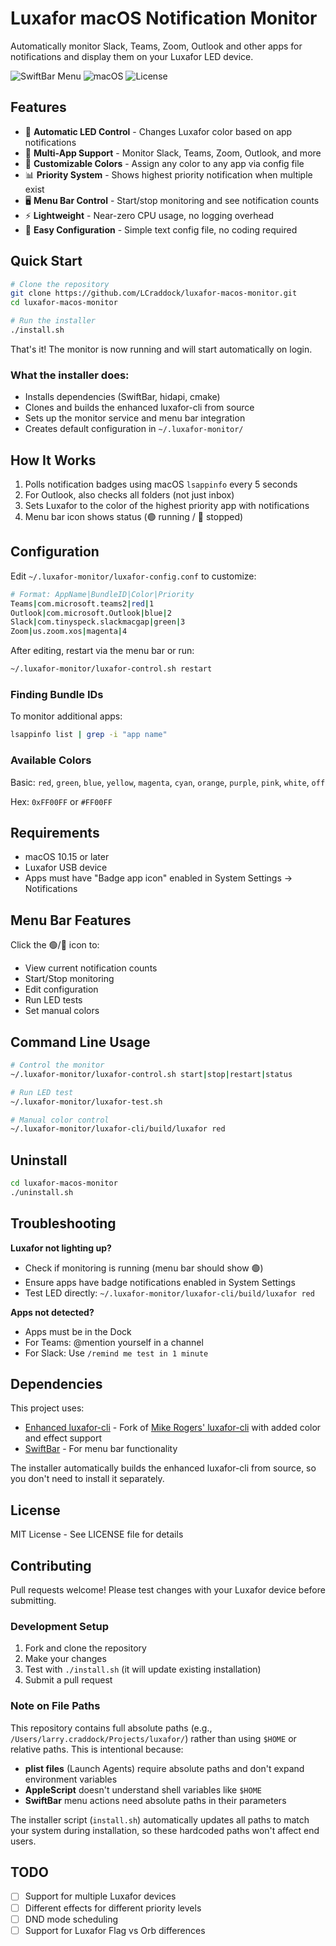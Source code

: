# Luxafor macOS Notification Monitor

Automatically monitor Slack, Teams, Zoom, Outlook and other apps for notifications and display them on your Luxafor LED device.

![SwiftBar Menu](https://img.shields.io/badge/SwiftBar-Compatible-green)
![macOS](https://img.shields.io/badge/macOS-10.15%2B-blue)
![License](https://img.shields.io/badge/license-MIT-blue)

## Features

- 🚦 **Automatic LED Control** - Changes Luxafor color based on app notifications
- 📱 **Multi-App Support** - Monitor Slack, Teams, Zoom, Outlook, and more
- 🎨 **Customizable Colors** - Assign any color to any app via config file
- 📊 **Priority System** - Shows highest priority notification when multiple exist
- 🖥️ **Menu Bar Control** - Start/stop monitoring and see notification counts
- ⚡ **Lightweight** - Near-zero CPU usage, no logging overhead
- 🔧 **Easy Configuration** - Simple text config file, no coding required

## Quick Start

```bash
# Clone the repository
git clone https://github.com/LCraddock/luxafor-macos-monitor.git
cd luxafor-macos-monitor

# Run the installer
./install.sh
```

That's it! The monitor is now running and will start automatically on login.

### What the installer does:
- Installs dependencies (SwiftBar, hidapi, cmake)
- Clones and builds the enhanced luxafor-cli from source
- Sets up the monitor service and menu bar integration
- Creates default configuration in `~/.luxafor-monitor/`

## How It Works

1. Polls notification badges using macOS `lsappinfo` every 5 seconds
2. For Outlook, also checks all folders (not just inbox)
3. Sets Luxafor to the color of the highest priority app with notifications
4. Menu bar icon shows status (🟢 running / 🔴 stopped)

## Configuration

Edit `~/.luxafor-monitor/luxafor-config.conf` to customize:

```bash
# Format: AppName|BundleID|Color|Priority
Teams|com.microsoft.teams2|red|1
Outlook|com.microsoft.Outlook|blue|2
Slack|com.tinyspeck.slackmacgap|green|3
Zoom|us.zoom.xos|magenta|4
```

After editing, restart via the menu bar or run:
```bash
~/.luxafor-monitor/luxafor-control.sh restart
```

### Finding Bundle IDs

To monitor additional apps:
```bash
lsappinfo list | grep -i "app name"
```

### Available Colors

Basic: `red`, `green`, `blue`, `yellow`, `magenta`, `cyan`, `orange`, `purple`, `pink`, `white`, `off`

Hex: `0xFF00FF` or `#FF00FF`

## Requirements

- macOS 10.15 or later
- Luxafor USB device
- Apps must have "Badge app icon" enabled in System Settings → Notifications

## Menu Bar Features

Click the 🟢/🔴 icon to:
- View current notification counts
- Start/Stop monitoring
- Edit configuration
- Run LED tests
- Set manual colors

## Command Line Usage

```bash
# Control the monitor
~/.luxafor-monitor/luxafor-control.sh start|stop|restart|status

# Run LED test
~/.luxafor-monitor/luxafor-test.sh

# Manual color control
~/.luxafor-monitor/luxafor-cli/build/luxafor red
```

## Uninstall

```bash
cd luxafor-macos-monitor
./uninstall.sh
```

## Troubleshooting

**Luxafor not lighting up?**
- Check if monitoring is running (menu bar should show 🟢)
- Ensure apps have badge notifications enabled in System Settings
- Test LED directly: `~/.luxafor-monitor/luxafor-cli/build/luxafor red`

**Apps not detected?**
- Apps must be in the Dock
- For Teams: @mention yourself in a channel
- For Slack: Use `/remind me test in 1 minute`

## Dependencies

This project uses:
- [Enhanced luxafor-cli](https://github.com/LCraddock/luxafor-cli) - Fork of [Mike Rogers' luxafor-cli](https://github.com/mike-rogers/luxafor-cli) with added color and effect support
- [SwiftBar](https://github.com/swiftbar/SwiftBar) - For menu bar functionality

The installer automatically builds the enhanced luxafor-cli from source, so you don't need to install it separately.

## License

MIT License - See LICENSE file for details

## Contributing

Pull requests welcome! Please test changes with your Luxafor device before submitting.

### Development Setup

1. Fork and clone the repository
2. Make your changes
3. Test with `./install.sh` (it will update existing installation)
4. Submit a pull request

### Note on File Paths

This repository contains full absolute paths (e.g., `/Users/larry.craddock/Projects/luxafor/`) rather than using `$HOME` or relative paths. This is intentional because:

- **plist files** (Launch Agents) require absolute paths and don't expand environment variables
- **AppleScript** doesn't understand shell variables like `$HOME`
- **SwiftBar** menu actions need absolute paths in their parameters

The installer script (`install.sh`) automatically updates all paths to match your system during installation, so these hardcoded paths won't affect end users.

## TODO

- [ ] Support for multiple Luxafor devices
- [ ] Different effects for different priority levels
- [ ] DND mode scheduling
- [ ] Support for Luxafor Flag vs Orb differences